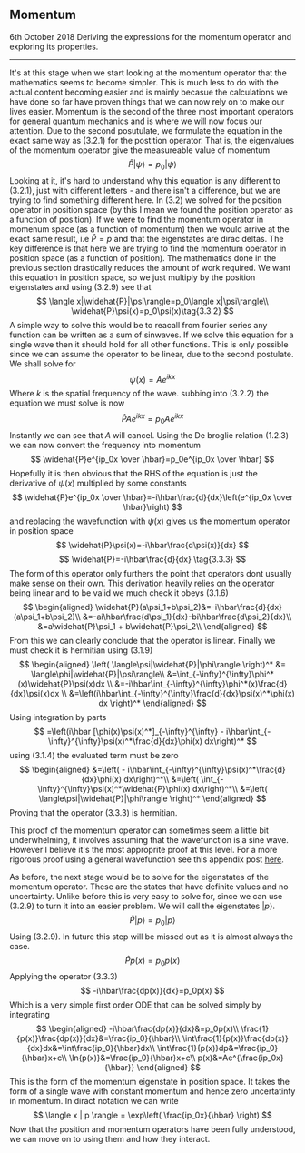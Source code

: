 ## Momentum
<date>6th October 2018</date>
<label>Deriving the expressions for the momentum operator and exploring its properties.</label>
<hr/>

It's at this stage when we start looking at the momentum operator that the mathematics seems to become simpler. This is much less to do with the actual content becoming easier and is mainly becasue the calculations we have done so far have proven things that we can now rely on to make our lives easier. Momentum is the second of the three most important operators for general quantum mechanics and is where we will now focus our attention. Due to the second posutulate, we formulate the equation in the exact same way as $(3.2.1)$ for the postition operator. That is, the eigenvalues of the momentum operator give the measureable value of momentum
$$
\widehat{P}|\psi\rangle=p_0|\psi\rangle \tag{3.3.1}
$$
Looking at it, it's hard to understand why this equation is any different to $(3.2.1)$, just with different letters - and there isn't a difference, but we are trying to find something different here. 
In $(3.2)$ we solved for the position operator in position space (by this I mean we found the position operator as a function of position). If we were to find the momentum operator in momenum space (as a function of momentum) then we would arrive at the exact same result, i.e $\widehat{P} = p$ and that the eigenstates are dirac deltas. The key difference is that here we are trying to find the momentum operator in position space (as a function of position). The mathematics done in the previous section drastically reduces the amount of work required. We want this equation in position space, so we just multiply by the position eigenstates and using $(3.2.9)$ see that
$$
\langle x|\widehat{P}|\psi\rangle=p_0\langle x|\psi\rangle\\
\widehat{P}\psi(x)=p_0\psi(x)\tag{3.3.2}
$$
A simple way to solve this would be to reacall from fourier series any function can be written as a sum of sinwaves. If we solve this equation for a single wave then it should hold for all other functions. This is only possible since we can assume the operator to be linear, due to the second postulate. We shall solve for
$$
\psi(x) = Ae^{ikx}
$$
Where $k$ is the spatial frequency of the wave.
subbing into $(3.2.2)$ the equation we must solve is now
$$
\widehat{P}Ae^{ikx}=p_0Ae^{ikx}
$$
Instantly we can see that $A$ will cancel. Using the De broglie relation $(1.2.3)$ we can now convert the frequency into momentum
$$
\widehat{P}e^{ip_0x \over \hbar}=p_0e^{ip_0x \over \hbar}
$$
Hopefully it is then obvious that the RHS of the equation is just the derivative of $\psi(x)$ multiplied by some constants
$$
\widehat{P}e^{ip_0x \over \hbar}=-i\hbar\frac{d}{dx}\left(e^{ip_0x \over \hbar}\right)
$$
and replacing the wavefunction with $\psi(x)$ gives us the momentum operator in position space
$$
\widehat{P}\psi(x)=-i\hbar\frac{d\psi(x)}{dx}
$$
$$
\widehat{P}=-i\hbar\frac{d}{dx} \tag{3.3.3}
$$
The form of this operator only furthers the point that operators dont usually make sense on their own. This derivation heavily relies on the operator being linear and to be valid we much check it obeys $(3.1.6)$
$$
\begin{aligned}
\widehat{P}(a\psi_1+b\psi_2)&=-i\hbar\frac{d}{dx}(a\psi_1+b\psi_2)\\
&=-ai\hbar\frac{d\psi_1}{dx}-bi\hbar\frac{d\psi_2}{dx}\\
&=a\widehat{P}\psi_1 + b\widehat{P}\psi_2\\
\end{aligned}
$$
From this we can clearly conclude that the operator is linear. Finally we must check it is hermitian using $(3.1.9)$
$$
\begin{aligned}
\left( \langle\psi|\widehat{P}|\phi\rangle \right)^* &= \langle\phi|\widehat{P}|\psi\rangle\\
&=\int_{-\infty}^{\infty}\phi^*(x)\widehat{P}\psi(x)dx \\
&=-i\hbar\int_{-\infty}^{\infty}\phi^*(x)\frac{d}{dx}\psi(x)dx \\
&=\left(i\hbar\int_{-\infty}^{\infty}\frac{d}{dx}\psi(x)^*\phi(x) dx \right)^*
\end{aligned}
$$
Using integration by parts
$$
=\left(i\hbar [\phi(x)\psi(x)^*]_{-\infty}^{\infty} - i\hbar\int_{-\infty}^{\infty}\psi(x)^*\frac{d}{dx}\phi(x) dx\right)^*
$$
using $(3.1.4)$ the evaluated term must be zero
$$
\begin{aligned}
&=\left( - i\hbar\int_{-\infty}^{\infty}\psi(x)^*\frac{d}{dx}\phi(x) dx\right)^*\\
&=\left( \int_{-\infty}^{\infty}\psi(x)^*\widehat{P}\phi(x) dx\right)^*\\
&=\left( \langle\psi|\widehat{P}|\phi\rangle \right)^*
\end{aligned}
$$
Proving that the operator $(3.3.3)$ is hermitian.

This proof of the momentum operator can sometimes seem a little bit underwhelming, it involves assuming that the wavefunction is a sine wave. However I believe it's the most approprite proof at this level. For a more rigorous proof using a general wavefunction see this appendix post [here]('#').


As before, the next stage would be to solve for the eigenstates of the momentum operator. These are the states that have definite values and no uncertainty. Unlike before this is very easy to solve for, since we can use $(3.2.9)$ to turn it into an easier problem. We will call the eigenstates $|p\rangle$. 
$$
\widehat{P}|p\rangle=p_0|p\rangle
$$
Using $(3.2.9)$. In future this step will be missed out as it is almost always the case.
$$
\widehat{P}p(x)=p_0p(x)
$$
Applying the operator $(3.3.3)$
$$
-i\hbar\frac{dp(x)}{dx}=p_0p(x)
$$
Which is a very simple first order ODE that can be solved simply by integrating
$$
\begin{aligned}
-i\hbar\frac{dp(x)}{dx}&=p_0p(x)\\
\frac{1}{p(x)}\frac{dp(x)}{dx}&=\frac{ip_0}{\hbar}\\
\int\frac{1}{p(x)}\frac{dp(x)}{dx}dx&=\int\frac{ip_0}{\hbar}dx\\
\int\frac{1}{p(x)}dp&=\frac{ip_0}{\hbar}x+c\\
\ln{p(x)}&=\frac{ip_0}{\hbar}x+c\\
p(x)&=Ae^{\frac{ip_0x}{\hbar}}
\end{aligned}
$$
This is the form of the momentum eigenstate in position space. It takes the form of a single wave with constant momentum and hence zero uncertatinty in momentum. In diract notation we can write 
$$
\langle x | p \rangle = \exp\left( \frac{ip_0x}{\hbar} \right)
$$
Now that the position and momentum operators have been fully understood, we can move on to using them and how they interact.
